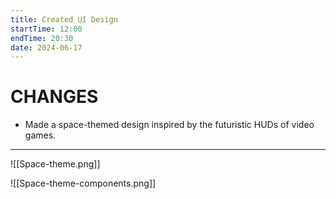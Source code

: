 ```yaml
---
title: Created UI Design
startTime: 12:00
endTime: 20:30
date: 2024-06-17
---
```

# CHANGES 

- Made a space-themed design inspired by the futuristic HUDs of video games.



---


![[Space-theme.png]]

![[Space-theme-components.png]]
